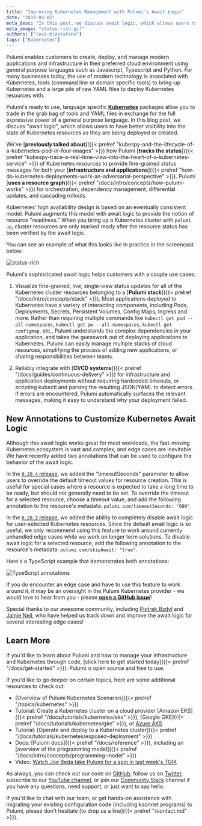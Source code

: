 ```yaml
---
title: "Improving Kubernetes Management with Pulumi's Await Logic"
date: "2019-03-05"
meta_desc: "In this post, we discuss await logic, which allows users to have better visibility into the state of Kubernetes resources as they're created and deployed."
meta_image: "status-rich.gif"
authors: ["levi-blackstone"]
tags: ["Kubernetes"]
---
```


Pulumi enables customers to create, deploy, and manage modern
applications and infrastructure in their preferred cloud environment
using general purpose languages such as Javascript, Typescript and
Python. For many businesses today, the use of modern technology is
associated with Kubernetes, tools (command line or domain specific
tools) to bring-up Kubernetes and a large pile of raw YAML files to
deploy Kubernetes resources with.

Pulumi's ready to use, language specific
[**Kubernetes**](https://github.com/pulumi/pulumi-kubernetes) packages
allow you to trade in the grab bag of tools and YAML files in exchange
for the full expressive power of a general purpose language. In this
blog post, we discuss "await logic", which allows users to have better
visibility into the state of Kubernetes resources as they are being
deployed or created.
<!--more-->

We've
[**previously talked about**]({{< prelref "kubespy-and-the-lifecycle-of-a-kubernetes-pod-in-four-images" >}})
how Pulumi [**tracks the status**]({{< prelref "kubespy-trace-a-real-time-view-into-the-heart-of-a-kubernetes-service" >}})
of Kubernetes resources to provide fine-grained status messages for both
your [**infrastructure and applications**]({{< prelref "how-do-kubernetes-deployments-work-an-adversarial-perspective" >}}).
Pulumi [**uses a resource graph**]({{< prelref "/docs/intro/concepts/how-pulumi-works" >}})
for orchestration, dependency management, differential updates, and
cascading rollouts.

Kubernetes' high availability design is based on an eventually
consistent model. Pulumi augments this model with await logic to provide
the notion of resource "readiness." When you bring up a Kubernetes
cluster with `pulumi up`, cluster resources are only marked ready after
the resource status has been verified by the await logic.

You can see an example of what this looks like in practice in the
screencast below:

![status-rich](./status-rich.gif)

Pulumi's sophisticated await logic helps customers with a couple use
cases:

1) Visualize fine-grained, live, single-view status updates for all of
the Kubernetes cluster resources belonging to a [**Pulumi stack**]({{< prelref "/docs/intro/concepts/stack" >}}). Most applications
deployed to Kubernetes have a variety of interacting components,
including Pods, Deployments, Secrets, Persistent Volumes, Config Maps,
Ingress and more. Rather than requiring multiple commands like
`kubectl get pod --all-namespaces`, `kubectl get pv --all-namespaces`,
`kubectl get configmap`, etc., Pulumi understands the complex
dependencies in your application, and takes the guesswork out of
deploying applications to Kubernetes. Pulumi can easily manage multiple
stacks of cloud resources, simplifying the process of adding new
applications, or sharing responsibilities between teams.

2) Reliably integrate with
[**CI/CD systems**]({{< prelref "/docs/guides/continuous-delivery" >}}) for infrastructure and
application deployments without requiring hardcoded timeouts, or
scripting kubectl and parsing the resulting JSON/YAML to detect errors.
If errors are encountered, Pulumi automatically surfaces the relevant
messages, making it easy to understand why your deployment failed.

## New Annotations to Customize Kubernetes Await Logic

Although this await logic works great for most workloads, the
fast-moving Kubernetes ecosystem is vast and complex, and edge cases are
inevitable. We have recently added two annotations that can be used to
configure the behavior of the await logic.

In the [`0.20.4` release](https://github.com/pulumi/pulumi-kubernetes/releases/tag/v0.20.4),
we added the "timeoutSeconds" parameter to allow users to override the
default timeout values for resource creation. This is useful for special
cases where a resource is expected to take a long time to be ready, but
should not generally need to be set. To override the timeout for a
selected resource, choose a timeout value, and add the following
annotation to the resource's metadata:
`pulumi.com/timeoutSeconds: "600"`.

In the [`0.20.2` release](https://github.com/pulumi/pulumi-kubernetes/releases/tag/v0.20.2),
we added the ability to completely disable await logic for user-selected
Kubernetes resources. Since the default await logic is so useful, we
only recommend using this feature to work around currently unhandled
edge cases while we work on longer term solutions. To disable await
logic for a selected resource, add the following annotation to the
resource's metadata: `pulumi.com/skipAwait: "true"`.

Here's a TypeScript example that demonstrates both annotations:

![TypeScript annotations](./typescript-annotations.png)

If you do encounter an edge case and have to use this feature to work
around it, it may be an oversight in the Pulumi Kubernetes provider - we
would love to hear from you - please
[**open a GitHub issue**](https://github.com/pulumi/pulumi-kubernetes/issues/new)!

Special thanks to our awesome community, including
[Piotrek Bzdyl](https://github.com/pulumi/pulumi-kubernetes/issues/248) and
[Jamie Neil](https://github.com/pulumi/pulumi-kubernetes/issues/317),
who have helped us track down and improve the await logic for several
interesting edge cases!

## Learn More

If you'd like to learn about Pulumi and how to manage your
infrastructure and Kubernetes through code,
[click here to get started today]({{< prelref "/docs/get-started" >}}). Pulumi is open source and free to
use.

If you'd like to go deeper on certain topics, here are some additional
resources to check out:

- [Overview of Pulumi Kubernetes Scenarios]({{< prelref "/topics/kubernetes" >}})
- Tutorial: Create a Kubernetes cluster on a cloud provider
  [Amazon EKS]({{< prelref "/docs/tutorials/kubernetes/eks" >}}),
  [Google GKE]({{< prelref "/docs/tutorials/kubernetes/gke" >}}), or
  [Azure AKS](https://github.com/pulumi/examples/tree/master/azure-ts-aks-mean)
- Tutorial: [Operate and deploy to a Kubernetes cluster]({{< prelref "/docs/tutorials/kubernetes/exposed-deployment" >}})
- Docs: [Pulumi docs]({{< prelref "/docs/reference" >}}), including an
  [overview of the programming model]({{< prelref "/docs/intro/concepts/programming-model" >}})
- Video: [Watch Joe Beda take Pulumi for a spin in last week's TGIK](https://www.youtube.com/watch?v=ILMK65YVSKw)

As always, you can check out our code
on [GitHub](https://github.com/pulumi), follow us
on [Twitter](https://twitter.com/pulumicorp), subscribe to our [YouTube
channel](https://www.youtube.com/channel/UC2Dhyn4Ev52YSbcpfnfP0Mw), or
join our [Community Slack](https://slack.pulumi.com/) channel if you have
any questions, need support, or just want to say hello.

If you'd like to chat with our team, or get hands-on assistance with
migrating your existing configuration code (including ksonnet programs)
to Pulumi, please don't hesitate [to drop us a line]({{< prelref "/contact.md" >}}).
